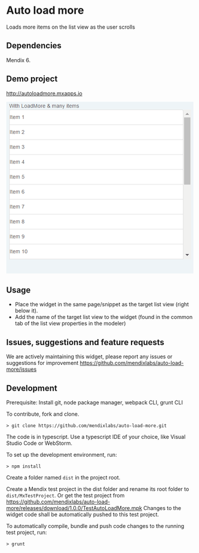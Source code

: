 # Auto load more
Loads more items on the list view as the user scrolls

## Dependencies
Mendix 6.

## Demo project
http://autoloadmore.mxapps.io

![1](assets/demo.gif)

## Usage
- Place the widget in the same page/snippet as the target list view (right below it).
- Add the name of the target list view to the widget (found in the common tab of the list view properties in the modeler)

## Issues, suggestions and feature requests
We are actively maintaining this widget, please report any issues or suggestions for improvement
https://github.com/mendixlabs/auto-load-more/issues

## Development
Prerequisite: Install git, node package manager, webpack CLI, grunt CLI

To contribute, fork and clone.

    > git clone https://github.com/mendixlabs/auto-load-more.git

The code is in typescript. Use a typescript IDE of your choice, like Visual Studio Code or WebStorm.

To set up the development environment, run:

    > npm install

Create a folder named `dist` in the project root.

Create a Mendix test project in the dist folder and rename its root folder to `dist/MxTestProject`. Or get the test project from
https://github.com/mendixlabs/auto-load-more/releases/download/1.0.0/TestAutoLoadMore.mpk Changes to the widget code shall be automatically pushed to this test project.

To automatically compile, bundle and push code changes to the running test project, run:

    > grunt
